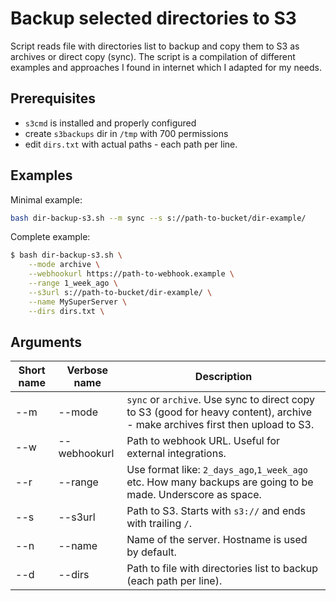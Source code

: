 # Backup selected directories to S3

Script reads file with directories list to backup and copy them to S3 as archives or direct copy (sync). The script is a compilation of different examples and approaches I found in internet which I adapted for my needs.


## Prerequisites
- `s3cmd` is installed and properly configured
- create `s3backups` dir in `/tmp` with 700 permissions
- edit `dirs.txt` with actual paths - each path per line.

## Examples
Minimal example:
```bash
bash dir-backup-s3.sh --m sync --s s://path-to-bucket/dir-example/
```

Complete example:
```bash
$ bash dir-backup-s3.sh \
    --mode archive \
    --webhookurl https://path-to-webhook.example \
    --range 1_week_ago \
    --s3url s://path-to-bucket/dir-example/ \
    --name MySuperServer \
    --dirs dirs.txt \
```

## Arguments
|Short name|Verbose name|Description|
|--|--|--|
|\-\-m|\-\-mode|`sync` or `archive`. Use sync to direct copy to S3 (good for heavy content), archive - make archives first then upload to S3.|
|\-\-w|\-\-webhookurl|Path to webhook URL. Useful for external integrations.|
|\-\-r|\-\-range|Use format like: `2_days_ago`,`1_week_ago` etc. How many backups are going to be made. Underscore as space.|
|\-\-s|\-\-s3url|Path to S3. Starts with `s3://` and ends with trailing `/`.|
|\-\-n|\-\-name|Name of the server. Hostname is used by default.|
|\-\-d|\-\-dirs|Path to file with directories list to backup (each path per line).|
